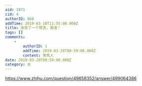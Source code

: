 ```yaml
---
aid: 1071
cid: 4
authorID: 860
addTime: 2019-03-18T11:55:00.000Z
title: 发现了一个预言，很准！
tags: []
comments:
    -
        authorID: 1
        addTime: 2019-03-20T00:59:00.000Z
        content: 笑死人
date: 2019-03-20T00:59:00.000Z
category: 水
---
```


https://www.zhihu.com/question/49658352/answer/499064386
